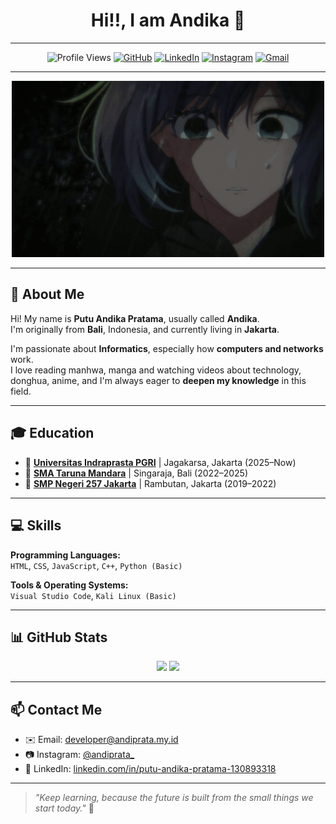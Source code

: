<h1 align="center">
  Hi!!, I am Andika 👋
</h1>

---

<div align="center">

![Profile Views](https://komarev.com/ghpvc/?username=andiprata0&label=Profile%20views&color=0e75b6&style=flat)
[![GitHub](https://img.shields.io/badge/-@andiprata0-181717?style=flat&logo=github&logoColor=white)](https://github.com/andiprata0)
[![LinkedIn](https://img.shields.io/badge/-LinkedIn-blue?style=flat&logo=linkedin&logoColor=white)](https://www.linkedin.com/in/putu-andika-pratama-130893318/)
[![Instagram](https://img.shields.io/badge/-@andiprata_-E4405F?style=flat&logo=instagram&logoColor=white)](https://instagram.com/andiprata_)
[![Gmail](https://img.shields.io/badge/-Email-D14836?style=flat&logo=gmail&logoColor=white)](mailto:developer@andiprata.my.id)

</div>

---

<div align="center">
  <img src="anime-oshi-no-ko.gif" alt="Anime Oshi No Ko GIF" width="500"/>
</div>

---

## 🙋 About Me

Hi! My name is **Putu Andika Pratama**, usually called **Andika**.  
I'm originally from **Bali**, Indonesia, and currently living in **Jakarta**.

I'm passionate about **Informatics**, especially how **computers and networks** work.  
I love reading manhwa, manga and watching videos about technology, donghua, anime, and I'm always eager to **deepen my knowledge** in this field.

---

## 🎓 Education

- 🏫 [**Universitas Indraprasta PGRI**](https://unindra.ac.id/) | Jagakarsa, Jakarta (2025–Now)  
- 🏫 [**SMA Taruna Mandara**](https://www.smatarunamandara.sch.id/) | Singaraja, Bali (2022–2025)  
- 🏫 [**SMP Negeri 257 Jakarta**](https://www.instagram.com/smpn257jkt/) | Rambutan, Jakarta (2019–2022)

---

## 💻 Skills

**Programming Languages:**  
`HTML`, `CSS`, `JavaScript`, `C++`, `Python (Basic)`

**Tools & Operating Systems:**  
`Visual Studio Code`, `Kali Linux (Basic)`

---

## 📊 GitHub Stats

<p align="center">
  <img src="https://github-readme-stats.vercel.app/api?username=andiprata0&show_icons=true&theme=tokyonight" height="180" />
  <img src="https://github-readme-stats.vercel.app/api/top-langs/?username=andiprata0&layout=compact&theme=tokyonight" height="180" />
</p>

---

## 📫 Contact Me

- ✉️ Email: [developer@andiprata.my.id](mailto:developer@andiprata.my.id)  
- 📷 Instagram: [@andiprata_](https://www.instagram.com/andiprata_)  
- 💼 LinkedIn: [linkedin.com/in/putu-andika-pratama-130893318](https://www.linkedin.com/in/putu-andika-pratama-130893318/)

---

> _"Keep learning, because the future is built from the small things we start today."_ 🚀

